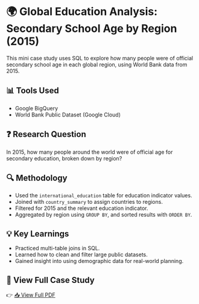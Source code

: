 # 🌍 Global Education Analysis: Secondary School Age by Region (2015)

This mini case study uses SQL to explore how many people were of official secondary school age in each global region, using World Bank data from 2015.

## 📊 Tools Used
- Google BigQuery
- World Bank Public Dataset (Google Cloud)

## ❓ Research Question
In 2015, how many people around the world were of official age for secondary education, broken down by region?

## 🔍 Methodology
- Used the `international_education` table for education indicator values.
- Joined with `country_summary` to assign countries to regions.
- Filtered for 2015 and the relevant education indicator.
- Aggregated by region using `GROUP BY`, and sorted results with `ORDER BY`.

## 💡 Key Learnings
- Practiced multi-table joins in SQL.
- Learned how to clean and filter large public datasets.
- Gained insight into using demographic data for real-world planning.

## 📄 View Full Case Study
👉 [📥 View Full PDF](./Global_Education_Analysis_Secondary_School_Age_by_Region.pdf)
